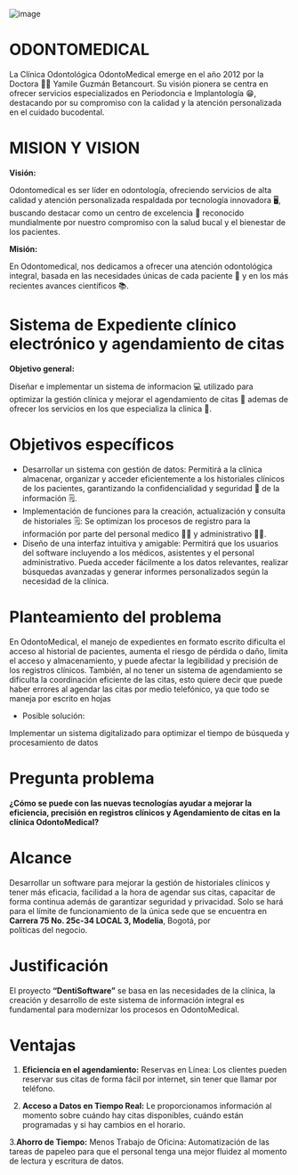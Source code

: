  ![image](https://github.com/paulacubillos/OdontoMedical/assets/171979323/5b2d080f-5475-49b1-832d-15974a4fa46b)
# ODONTOMEDICAL

La Clínica Odontológica OdontoMedical emerge en el año 2012 por la Doctora 👩‍⚕️ Yamile Guzmán Betancourt. Su visión pionera se centra en ofrecer servicios especializados en Periodoncia e Implantología 😁, destacando por su compromiso con la calidad y la atención personalizada en el cuidado bucodental.


# MISION Y VISION

**Visión:**

Odontomedical es ser líder en odontología, ofreciendo servicios de alta calidad y atención personalizada respaldada por tecnología innovadora 🖥️, buscando destacar como un centro de excelencia 🏥 reconocido mundialmente por nuestro compromiso con la salud bucal y el bienestar de los pacientes.

**Misión:**

En Odontomedical, nos dedicamos a ofrecer una atención odontológica integral, basada en las necesidades únicas de cada paciente 👥 y en los más recientes avances científicos 📚.

# Sistema de Expediente clínico electrónico y agendamiento de citas

**Objetivo general:**

Diseñar e implementar un sistema de informacion 💻 utilizado para optimizar la gestión clínica y mejorar el agendamiento de citas 📓 ademas de ofrecer los servicios en los que especializa la clinica 🏥.

# Objetivos específicos



- Desarrollar un sistema con gestión de datos: Permitirá a la clínica almacenar, organizar y acceder eficientemente a los historiales clínicos de los pacientes, garantizando la confidencialidad y seguridad 🔐 de la información 🗒️.
- Implementación de funciones para la creación, actualización y consulta de historiales 🗒️: Se optimizan los procesos de registro para la información por parte del personal medico 👩‍⚕️ y administrativo 👩‍💼.
- Diseño de una interfaz intuitiva y amigable: Permitirá que los usuarios del software incluyendo a los médicos, asistentes y el personal administrativo. Pueda acceder fácilmente a los datos relevantes, realizar búsquedas avanzadas y generar informes personalizados según la necesidad de la clínica.


# Planteamiento del problema

En OdontoMedical, el manejo de expedientes en formato escrito dificulta el acceso al historial de pacientes, aumenta el riesgo de pérdida o daño, limita el acceso y almacenamiento, y puede afectar la legibilidad y precisión de los registros clínicos. También, al no tener un sistema de agendamiento se dificulta la coordinación eficiente de las citas, esto quiere decir que puede haber errores al agendar las citas por medio telefónico, ya que todo se maneja por escrito en hojas

- Posible solución:
  
Implementar un sistema digitalizado para optimizar el tiempo de búsqueda y procesamiento de datos

# Pregunta problema

**¿Cómo se puede con las nuevas tecnologías ayudar a mejorar la eficiencia, precisión en registros clínicos y Agendamiento de citas en la clínica OdontoMedical?**

# Alcance

Desarrollar un software para mejorar la gestión de historiales clínicos y tener más eficacia, facilidad a la hora de agendar sus citas, capacitar de forma continua además de garantizar seguridad y privacidad. Solo se hará para el límite de funcionamiento de la única sede que se encuentra en **Carrera 75 No. 25c-34 LOCAL 3, Modelia**, Bogotá, por políticas del negocio.

# Justificación

El proyecto **“DentiSoftware”** se basa en las necesidades de la clínica, la creación y desarrollo de este sistema de información integral es fundamental para modernizar los procesos en OdontoMedical.

# Ventajas

1. **Eficiencia en el agendamiento:**
Reservas en Línea: Los clientes pueden reservar sus citas de forma fácil por internet, sin tener que llamar por teléfono.
	
2. **Acceso a Datos en Tiempo Real:** Le proporcionamos información al momento sobre cuándo hay citas disponibles, cuándo están programadas y si hay cambios en el horario.

 3.**Ahorro de Tiempo:**
Menos Trabajo de Oficina: Automatización de las tareas de papeleo para que el personal tenga una mejor fluidez al momento de lectura y escritura de datos.

